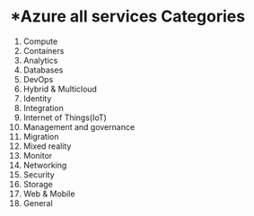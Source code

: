 # *Azure all services Categories

1. Compute
2. Containers
3. Analytics
4. Databases
5. DevOps
6. Hybrid & Multicloud
7. Identity
8. Integration
9. Internet of Things(IoT)
10. Management and governance
11. Migration
12. Mixed reality
13. Monitor
14. Networking
15. Security
16. Storage
17. Web & Mobile
18. General

